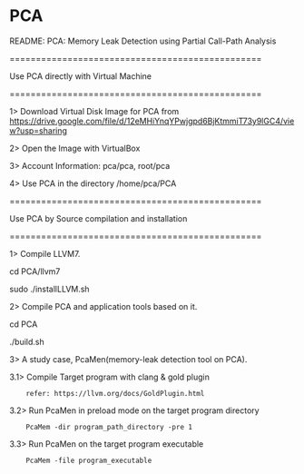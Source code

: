 # PCA

README: PCA: Memory Leak Detection using Partial Call-Path Analysis

================================================

Use PCA directly with Virtual Machine

================================================

1> Download Virtual Disk Image for PCA from https://drive.google.com/file/d/12eMHiYnqYPwjgpd6BjKtmmiT73y9lGC4/view?usp=sharing

2> Open the Image with VirtualBox

3> Account Information: pca/pca, root/pca

4> Use PCA in the directory /home/pca/PCA




================================================

Use PCA by Source compilation and installation

================================================

1> Compile LLVM7.

cd PCA/llvm7

sudo ./installLLVM.sh

2> Compile PCA and application tools based on it.

cd PCA

./build.sh

3> A study case, PcaMen(memory-leak detection tool on PCA).

   3.1> Compile Target program with clang & gold plugin
   
        refer: https://llvm.org/docs/GoldPlugin.html
        
   3.2> Run PcaMen in preload mode on the target program directory
   
        PcaMem -dir program_path_directory -pre 1	
        
   3.3> Run PcaMen on the target program executable
   
        PcaMem -file program_executable
        

